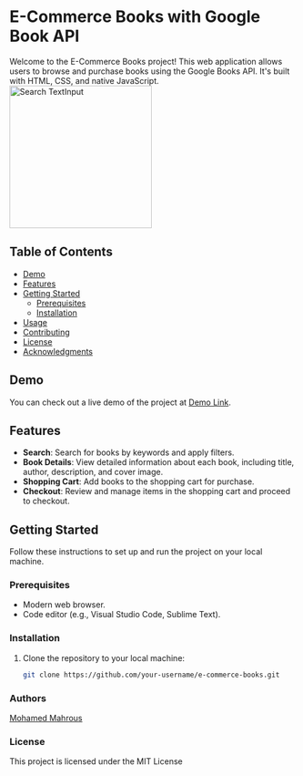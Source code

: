 # E-Commerce Books with Google Book API

Welcome to the E-Commerce Books project! This web application allows users to browse and purchase books using the Google Books API. It's built with HTML, CSS, and native JavaScript.
<img src="https://res.cloudinary.com/dcqttctnu/image/upload/v1693928731/booksapi.png" alt="Search TextInput" width="250px" height="" /> 
## Table of Contents

- [Demo](#demo)
- [Features](#features)
- [Getting Started](#getting-started)
  - [Prerequisites](#prerequisites)
  - [Installation](#installation)
- [Usage](#usage)
- [Contributing](#contributing)
- [License](#license)
- [Acknowledgments](#acknowledgments)

## Demo

You can check out a live demo of the project at [Demo Link](https://your-demo-link.com](https://mohamed0690.github.io/ecommerce-books-api/)).

## Features

- **Search**: Search for books by keywords and apply filters.
- **Book Details**: View detailed information about each book, including title, author, description, and cover image.
- **Shopping Cart**: Add books to the shopping cart for purchase.
- **Checkout**: Review and manage items in the shopping cart and proceed to checkout.

## Getting Started

Follow these instructions to set up and run the project on your local machine.

### Prerequisites

- Modern web browser.
- Code editor (e.g., Visual Studio Code, Sublime Text).

### Installation

1. Clone the repository to your local machine:

   ```bash
   git clone https://github.com/your-username/e-commerce-books.git


### Authors

[Mohamed Mahrous](https://github.com/mohamed0690)

### License

This project is licensed under the MIT License
